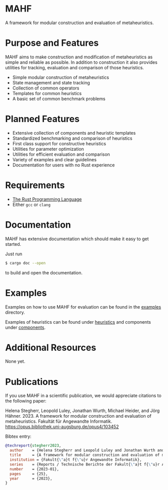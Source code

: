 # MAHF

A framework for modular construction and evaluation of metaheuristics.

# Purpose and Features

MAHF aims to make construction and modification of metaheuristics as simple and reliable as possible. In addition to
construction it also provides utilities for tracking, evaluation and comparison of those heuristics.

- Simple modular construction of metaheuristics
- State management and state tracking
- Collection of common operators
- Templates for common heuristics
- A basic set of common benchmark problems

# Planned Features

- Extensive collection of components and heuristic templates
- Standardized benchmarking and comparison of heuristics
- First class support for constructive heuristics
- Utilities for parameter optimization
- Utilities for efficient evaluation and comparison
- Variety of examples and clear guidelines
- Documentation for users with no Rust experience

# Requirements

- [The Rust Programming Language](https://rust-lang.org)
- Either `gcc` or `clang`

# Documentation

MAHF has extensive documentation which should make it easy to get started.

Just run

```sh
$ cargo doc --open
```

to build and open the documentation.

# Examples

Examples on how to use MAHF for evaluation can be found in the [examples](examples) directory.

Examples of heuristics can be found under [heuristics](src/heuristics) and components
under [components](src/components).

# Additional Resources

None yet.

# Publications

If you use MAHF in a scientific publication, we would appreciate citations to the following paper:

Helena Stegherr, Leopold Luley, Jonathan Wurth, Michael Heider, and Jörg Hähner. 2023. A framework for modular
construction and evaluation of metaheuristics. Fakultät für Angewandte
Informatik. https://opus.bibliothek.uni-augsburg.de/opus4/103452

Bibtex entry:

```bibtex
@techreport{stegherr2023,
  author    = {Helena Stegherr and Leopold Luley and Jonathan Wurth and Michael Heider and J{\"o}rg H{\"a}hner},
  title     = {A framework for modular construction and evaluation of metaheuristics},
  institution = {Fakult{\"a}t f{\"u}r Angewandte Informatik},
  series    = {Reports / Technische Berichte der Fakult{\"a}t f{\"u}r Angewandte Informatik der Universit{\"a}t Augsburg},
  number    = {2023-01},
  pages     = {25},
  year      = {2023},
}
```